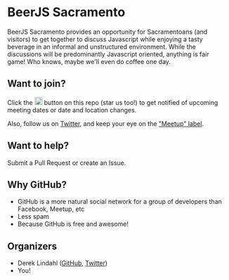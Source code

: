 # BeerJS Sacramento

BeerJS Sacramento provides an opportunity for Sacramentoans (and visitors) to get together to discuss Javascript while enjoying a tasty beverage in an informal and unstructured environment. While the discussions will be predominantly Javascript oriented, anything is fair game! Who knows, maybe we'll even do coffee one day.

## Want to join?

Click the <img src="http://beerjs.github.io/sf/assets/watch.png" height="18">
button on this repo (star us too!) to get notified of upcoming meeting dates or
date and location changes.

Also, follow us on [Twitter](https://twitter.com/beerjs_sac),
and keep your eye on the ["Meetup" label](https://github.com/beerjs/sac/issues?labels=meetup&page=1&state=open).

## Want to help?

Submit a Pull Request or create an Issue.

## Why GitHub?

* GitHub is a more natural social network for a group of developers than Facebook, Meetup, etc
* Less spam
* Because GitHub is free and awesome!

## Organizers

* Derek Lindahl ([GitHub](https://github.com/dlindahl), [Twitter](https://twitter.com/oif_vet))
* You!